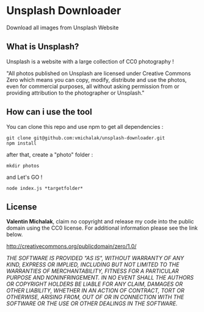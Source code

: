 Unsplash Downloader
===================

Download all images from Unsplash Website

What is Unsplash?
-------------
Unsplash is a website with a large collection of CC0 photography !

"All photos published on Unsplash are licensed under Creative Commons Zero which means you can copy, modify, distribute and use the photos, even for commercial purposes, all without asking permission from or providing attribution to the photographer or Unsplash."

How can i use the tool
-------------
You can clone this repo and use npm to get all dependencies :

	git clone git@github.com:vmichalak/unsplash-downloader.git
	npm install

after that, create a "photo" folder :

	mkdir photos

and Let's GO !

	node index.js *targetfolder*

License
-------------
**Valentin Michalak**, claim no copyright and release my code into the public domain using the CC0 license. For additional information please see the link below.

http://creativecommons.org/publicdomain/zero/1.0/

*THE SOFTWARE IS PROVIDED "AS IS", WITHOUT WARRANTY OF ANY KIND, EXPRESS OR IMPLIED, INCLUDING BUT NOT LIMITED TO THE WARRANTIES OF MERCHANTABILITY, FITNESS FOR A PARTICULAR PURPOSE AND NONINFRINGEMENT. IN NO EVENT SHALL THE AUTHORS OR COPYRIGHT HOLDERS BE LIABLE FOR ANY CLAIM, DAMAGES OR OTHER LIABILITY, WHETHER IN AN ACTION OF CONTRACT, TORT OR OTHERWISE, ARISING FROM, OUT OF OR IN CONNECTION WITH THE SOFTWARE OR THE USE OR OTHER DEALINGS IN THE SOFTWARE.*